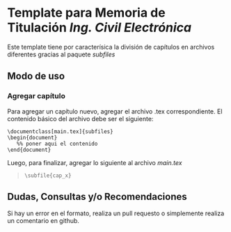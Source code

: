 Template para Memoria de Titulación *Ing. Civil Electrónica*
==========================================================

Este template tiene por caracterísica la división de capítulos en archivos diferentes gracias al paquete *subfiles*

## Modo de uso

### Agregar capítulo
Para agregar un capítulo nuevo, agregar el archivo .tex correspondiente.
El contenido básico del archivo debe ser el siguiente:

```
\documentclass[main.tex]{subfiles}
\begin{document}
   %% poner aqui el contenido
\end{document}
```

Luego, para finalizar, agregar lo siguiente al archivo *main.tex*

> ` \subfile{cap_x} `

## Dudas, Consultas y/o Recomendaciones

Si hay un error en el formato, realiza un pull requesto o simplemente realiza un comentario en github.


